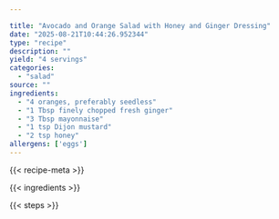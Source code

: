 ```yaml
---

title: "Avocado and Orange Salad with Honey and Ginger Dressing"
date: "2025-08-21T10:44:26.952344"
type: "recipe"
description: ""
yield: "4 servings"
categories:
  - "salad"
source: ""
ingredients:
  - "4 oranges, preferably seedless"
  - "1 Tbsp finely chopped fresh ginger"
  - "3 Tbsp mayonnaise"
  - "1 tsp Dijon mustard"
  - "2 tsp honey"
allergens: ['eggs']
---
```


{{< recipe-meta >}}

{{< ingredients >}}

{{< steps >}}

